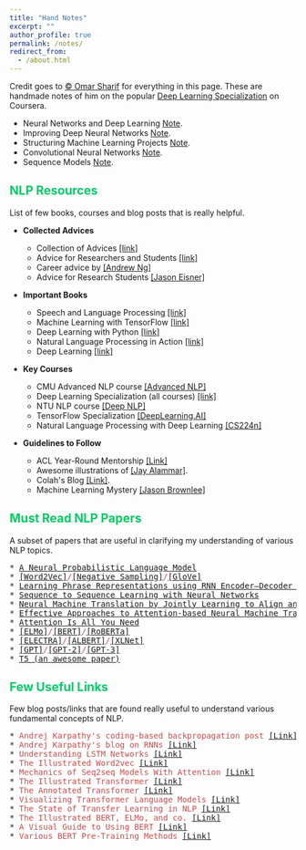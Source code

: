 ```yaml
---
title: "Hand Notes"
excerpt: ""
author_profile: true
permalink: /notes/
redirect_from: 
  - /about.html
---
```

Credit goes to <a href="https://scholar.google.com/citations?user=TBBRv2wAAAAJ&hl=en">© Omar Sharif</a> for everything in this page. These are handmade notes of him on the popular <a href="https://www.coursera.org/specializations/deep-learning">Deep Learning Specialization</a> on Coursera.
 * Neural Networks and Deep Learning <a href="https://drive.google.com/file/d/1P6iF2SFhkT9jWwTU431mN644HGYcQdpu/view?usp=sharing">Note</a>.
 * Improving Deep Neural Networks  <a href="https://drive.google.com/file/d/1P6iF2SFhkT9jWwTU431mN644HGYcQdpu/view?usp=sharing">Note</a>.
 * Structuring Machine Learning Projects <a href="https://drive.google.com/file/d/1P6iF2SFhkT9jWwTU431mN644HGYcQdpu/view?usp=sharing">Note</a>.
 * Convolutional Neural Networks <a href="https://drive.google.com/file/d/1bCqlppOAW270Q4ZEv3lI6uw0-Zs1BI23/view?usp=sharing">Note</a>.
 * Sequence Models <a href="https://drive.google.com/file/d/14o0ptgBZw8sdzFXg35NqEL5Ar8KrN3_L/view?usp=sharing">Note</a>.

## <font color="#00cc66"> NLP Resources </font>   
List of few books, courses and blog posts that is really helpful.

* **Collected Advices**
   * Collection of Advices [[link]](http://taoxie.cs.illinois.edu/advice.htm)
   * Advice for Researchers and Students [[link]](https://homes.cs.washington.edu/~mernst/advice/#all-students)
   * Career advice by [[Andrew Ng]](https://www.youtube.com/watch?v=733m6qBH-jI&t=655s&ab_channel=stanfordonline)
   * Advice for Research Students [[Jason Eisner]](https://www.cs.jhu.edu/~jason/advice/)

* **Important Books**
   * Speech and Language Processing [[link]](https://web.stanford.edu/~jurafsky/slp3/)
   * Machine Learning with TensorFlow [[link]](https://www.manning.com/books/machine-learning-with-tensorflow-second-edition)
   * Deep Learning with Python [[link]](https://www.manning.com/books/deep-learning-with-python)
   * Natural Language Processing in Action [[link]](https://www.manning.com/books/natural-language-processing-in-action)
   * Deep Learning [[link]](https://www.deeplearningbook.org/)

* **Key Courses**
   * CMU Advanced NLP course [[Advanced NLP]](http://www.phontron.com/class/anlp2021/index.html)   
   * Deep Learning Specialization (all courses) [[link]](https://www.coursera.org/specializations/deep-learning)
   * NTU NLP course [[Deep NLP]](https://ntunlpsg.github.io/ce7455_deep-nlp-20/)
   * TensorFlow Specialization [[DeepLearning.AI]](https://www.coursera.org/professional-certificates/tensorflow-in-practice)
   * Natural Language Processing with Deep Learning [[CS224n]](http://web.stanford.edu/class/cs224n/)

* **Guidelines to Follow**
   * ACL Year-Round Mentorship [[Link]](https://mentorship.aclweb.org/Home.html)   
   * Awesome illustrations of [[Jay Alammar]](http://jalammar.github.io/).
   * Colah's Blog [[Link]](http://colah.github.io/).
   * Machine Learning Mystery [[Jason Brownlee]](https://machinelearningmastery.com/category/natural-language-processing/)
   
## <font color="#00cc66">Must Read NLP Papers </font>
A subset of papers that are useful in clarifying my understanding of various NLP topics. 
<pre>
* <span style="color:rgb(201, 76, 76)"><a href="https://www.jmlr.org/papers/volume3/bengio03a/bengio03a.pdf">A Neural Probabilistic Language Model</a></span> 
* <span style="color:rgb(201, 76, 76)"><a href="https://arxiv.org/abs/1301.3781">[Word2Vec]</a>/<a href="https://papers.nips.cc/paper_files/paper/2013/hash/9aa42b31882ec039965f3c4923ce901b-Abstract.html">[Negative Sampling]</a>/<a href="https://aclanthology.org/D14-1162.pdf">[GloVe]</a> </span>
* <span style="color:rgb(201, 76, 76)"><a href="https://aclanthology.org/D14-1179.pdf">Learning Phrase Representations using RNN Encoder–Decoder for Statistical Machine Translation</a> </span>
* <span style="color:rgb(201, 76, 76)"><a href="https://proceedings.neurips.cc/paper/2014/file/a14ac55a4f27472c5d894ec1c3c743d2-Paper.pdf">Sequence to Sequence Learning with Neural Networks</a> </span>
* <span style="color:rgb(201, 76, 76)"><a href="https://arxiv.org/pdf/1409.0473.pdf">Neural Machine Translation by Jointly Learning to Align and Translate (Paper that introduces Attention)</a> </span>
* <span style="color:rgb(201, 76, 76)"><a href="https://arxiv.org/abs/1508.04025">Effective Approaches to Attention-based Neural Machine Translation</a> </span>
* <span style="color:rgb(201, 76, 76)"><a href="https://proceedings.neurips.cc/paper_files/paper/2017/file/3f5ee243547dee91fbd053c1c4a845aa-Paper.pdf">Attention Is All You Need</a></span>
* <span style="color:rgb(201, 76, 76)"><a href="https://aclanthology.org/N18-1202/">[ELMo]</a>/<a href="https://arxiv.org/pdf/1810.04805.pdf">[BERT]</a>/<a href="https://arxiv.org/abs/1907.11692">[RoBERTa]</a> </span>
* <span style="color:rgb(201, 76, 76)"><a href="https://arxiv.org/abs/2003.10555">[ELECTRA]</a>/<a href="https://arxiv.org/abs/1909.11942">[ALBERT]</a>/<a href="https://arxiv.org/abs/1906.08237">[XLNet]</a></span>
* <span style="color:rgb(201, 76, 76)"><a href="https://cdn.openai.com/research-covers/language-unsupervised/language_understanding_paper.pdf">[GPT]</a>/<a href="https://life-extension.github.io/2020/05/27/GPT%E6%8A%80%E6%9C%AF%E5%88%9D%E6%8E%A2/language-models.pdf">[GPT-2]</a>/<a href="https://arxiv.org/abs/2005.14165">[GPT-3]</a></span>
* <span style="color:rgb(201, 76, 76)"><a href="https://arxiv.org/abs/1910.10683">T5 (an awesome paper)</a></span>
</pre>

## <font color="#00cc66">Few Useful Links </font>
Few blog posts/links that are found really useful to understand various fundamental concepts of NLP.
<pre>
* <span style="color:rgb(201, 76, 76)">Andrej Karpathy's coding-based backpropagation post</span> <a href="http://karpathy.github.io/neuralnets/">[Link]</a>
* <span style="color:rgb(201, 76, 76)">Andrej Karpathy's blog on RNNs</span> <a href="http://karpathy.github.io/2015/05/21/rnn-effectiveness/">[Link]</a>
* <span style="color:rgb(201, 76, 76)">Understanding LSTM Networks</span> <a href="http://colah.github.io/posts/2015-08-Understanding-LSTMs/">[Link]</a>
* <span style="color:rgb(201, 76, 76)">The Illustrated Word2vec</span> <a href="https://jalammar.github.io/illustrated-word2vec/">[Link]</a>
* <span style="color:rgb(201, 76, 76)">Mechanics of Seq2seq Models With Attention</span> <a href="https://jalammar.github.io/visualizing-neural-machine-translation-mechanics-of-seq2seq-models-with-attention/">[Link]</a>
* <span style="color:rgb(201, 76, 76)">The Illustrated Transformer</span> <a href="https://jalammar.github.io/illustrated-transformer/">[Link]</a>
* <span style="color:rgb(201, 76, 76)">The Annotated Transformer</span> <a href="http://nlp.seas.harvard.edu/annotated-transformer/">[Link]</a>
* <span style="color:rgb(201, 76, 76)">Visualizing Transformer Language Models</span> <a href="https://jalammar.github.io/illustrated-gpt2/">[Link]</a>
* <span style="color:rgb(201, 76, 76)">The State of Transfer Learning in NLP</span> <a href="https://www.ruder.io/state-of-transfer-learning-in-nlp/">[Link]</a>
* <span style="color:rgb(201, 76, 76)">The Illustrated BERT, ELMo, and co.</span> <a href="https://jalammar.github.io/illustrated-bert/">[Link]</a>
* <span style="color:rgb(201, 76, 76)">A Visual Guide to Using BERT</span> <a href="https://jalammar.github.io/a-visual-guide-to-using-bert-for-the-first-time/">[Link]</a>
* <span style="color:rgb(201, 76, 76)">Various BERT Pre-Training Methods</span> <a href="https://medium.com/analytics-vidhya/an-overview-of-the-various-bert-pre-training-methods-c365512342d8">[Link]</a>
</pre>

  
